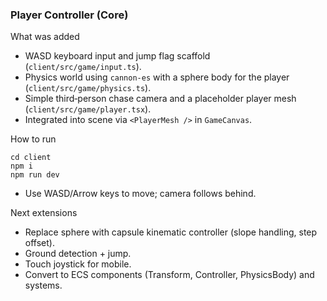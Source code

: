 ### Player Controller (Core)

What was added
- WASD keyboard input and jump flag scaffold (`client/src/game/input.ts`).
- Physics world using `cannon-es` with a sphere body for the player (`client/src/game/physics.ts`).
- Simple third‑person chase camera and a placeholder player mesh (`client/src/game/player.tsx`).
- Integrated into scene via `<PlayerMesh />` in `GameCanvas`.

How to run
```
cd client
npm i
npm run dev
```
- Use WASD/Arrow keys to move; camera follows behind.

Next extensions
- Replace sphere with capsule kinematic controller (slope handling, step offset).
- Ground detection + jump.
- Touch joystick for mobile.
- Convert to ECS components (Transform, Controller, PhysicsBody) and systems.


